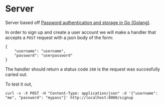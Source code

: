 # Server

Server based off [Password authentication and storage in Go
(Golang)](https://www.sohamkamani.com/blog/2018/02/25/golang-password-authentication-and-storage/).

In order to sign up and create a user account we will make a handler that
accepts a `POST` request with a json body of the form:
```
{
    "username": "username",
    "password": "userpassword"
}
```
The handler should return a status code `200` is the request was succesfully
caried out.

To test it out,
```
curl -v -X POST -H "Content-Type: application/json" -d '{"username": "me", "password": "mypass"}' http://localhost:8000/signup
```
